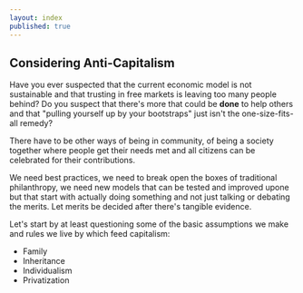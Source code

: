 ```yaml
---
layout: index
published: true
---
```


## Considering Anti-Capitalism

Have you ever suspected that the current economic model is not sustainable and that  trusting in free markets is leaving too many people behind?  Do you suspect that there's more that could be **done** to help others and that "pulling yourself up by your bootstraps" just isn't the one-size-fits-all remedy?

There have to be other ways of being in community, of being a society together where people get their needs met and all citizens can be celebrated for their contributions.

We need best practices, we need to break open the boxes of traditional philanthropy, we need new models that can be tested and improved upone but that start with actually doing something and not just talking or debating the merits.  Let merits be decided after there's tangible evidence.
		
Let's start by at least questioning some of the basic assumptions we make and rules we live by which feed capitalism:

* Family
* Inheritance
* Individualism
* Privatization

